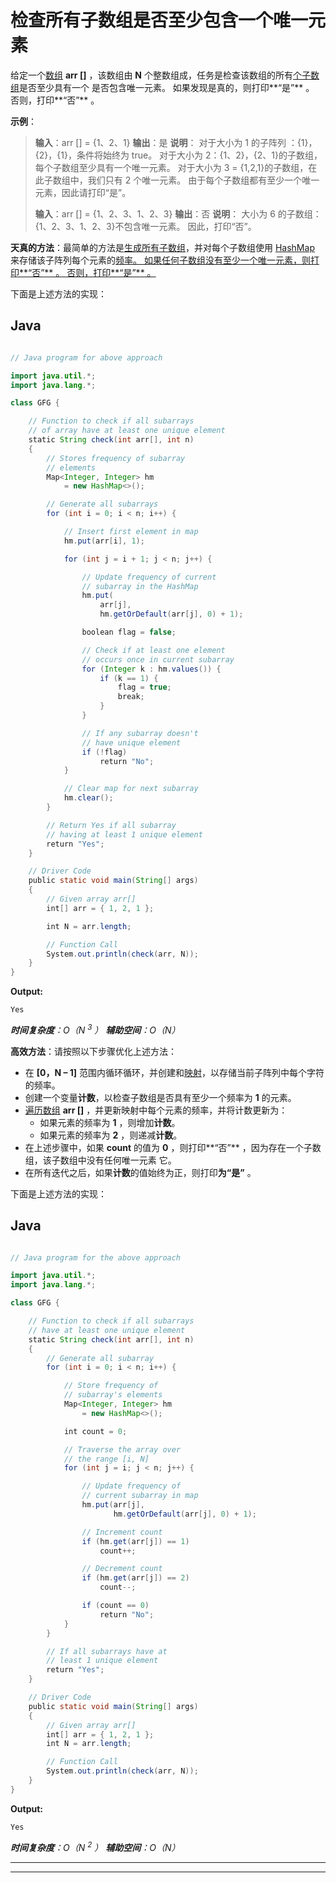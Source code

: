 # 检查所有子数组是否至少包含一个唯一元素

给定一个[数组](https://www.geeksforgeeks.org/introduction-to-arrays/) **arr []** ，该数组由 **N** 个整数组成，任务是检查该数组的所有[个子数组](https://www.geeksforgeeks.org/generating-subarrays-using-recursion/)是否至少具有一个 是否包含唯一元素。 如果发现是真的，则打印**“是”** 。 否则，打印**“否”** 。

**示例**：

> **输入**：arr [] = {1、2、1}
> **输出**：是
> **说明**：
> 对于大小为 1 的子阵列 ：{1}，{2}，{1}，条件将始终为 true。
> 对于大小为 2：{1、2}，{2、1}的子数组，每个子数组至少具有一个唯一元素。
> 对于大小为 3 = {1,2,1}的子数组，在此子数组中，我们只有 2 个唯一元素。
> 由于每个子数组都有至少一个唯一元素，因此请打印“是”。
> 
> **输入**：arr [] = {1、2、3、1、2、3}
> **输出**：否
> **说明**：
> 大小为 6 的子数组：{1、2、3、1、2、3}不包含唯一元素。 因此，打印“否”。

**天真的方法**：最简单的方法是[生成所有子数组](https://www.geeksforgeeks.org/subarraysubstring-vs-subsequence-and-programs-to-generate-them/)，并对每个子数组使用 [HashMap](https://www.geeksforgeeks.org/java-util-hashmap-in-java-with-examples/) 来存储该子阵列每个元素的[频率。 如果任何子数组没有至少一个唯一元素，则打印**“否”** 。 否则，打印**“是”** 。](https://www.geeksforgeeks.org/counting-frequencies-of-array-elements/)

下面是上述方法的实现：

## Java

```java

// Java program for above approach 

import java.util.*; 
import java.lang.*; 

class GFG { 

    // Function to check if all subarrays 
    // of array have at least one unique element 
    static String check(int arr[], int n) 
    { 
        // Stores frequency of subarray 
        // elements 
        Map<Integer, Integer> hm 
            = new HashMap<>(); 

        // Generate all subarrays 
        for (int i = 0; i < n; i++) { 

            // Insert first element in map 
            hm.put(arr[i], 1); 

            for (int j = i + 1; j < n; j++) { 

                // Update frequency of current 
                // subarray in the HashMap 
                hm.put( 
                    arr[j], 
                    hm.getOrDefault(arr[j], 0) + 1); 

                boolean flag = false; 

                // Check if at least one element 
                // occurs once in current subarray 
                for (Integer k : hm.values()) { 
                    if (k == 1) { 
                        flag = true; 
                        break; 
                    } 
                } 

                // If any subarray doesn't 
                // have unique element 
                if (!flag) 
                    return "No"; 
            } 

            // Clear map for next subarray 
            hm.clear(); 
        } 

        // Return Yes if all subarray 
        // having at least 1 unique element 
        return "Yes"; 
    } 

    // Driver Code 
    public static void main(String[] args) 
    { 
        // Given array arr[] 
        int[] arr = { 1, 2, 1 }; 

        int N = arr.length; 

        // Function Call 
        System.out.println(check(arr, N)); 
    } 
} 

```

**Output:**

```
Yes

```

***时间复杂度**：O（N <sup>3</sup> ）*
***辅助空间**：O（N）*

**高效方法**：请按照以下步骤优化上述方法：

*   在 **[0，N – 1]** 范围内循环循环，并创建和[映射](http://www.geeksforgeeks.org/map-associative-containers-the-c-standard-template-library-stl/)，以存储当前子阵列中每个字符的频率。
*   创建一个变量**计数**，以检查子数组是否具有至少一个频率为 **1** 的元素。
*   [遍历数组](https://www.geeksforgeeks.org/c-program-to-traverse-an-array/) **arr []** ，并更新映射中每个元素的频率，并将计数更新为：
    *   如果元素的频率为 **1** ，则增加**计数**。
    *   如果元素的频率为 **2** ，则递减**计数**。
*   在上述步骤中，如果 **count** 的值为 **0** ，则打印**“否”** ，因为存在一个子数组，该子数组中没有任何唯一元素 它。
*   在所有迭代之后，如果**计数**的值始终为正，则打印**为“是”** 。

下面是上述方法的实现：

## Java

```java

// Java program for the above approach 

import java.util.*; 
import java.lang.*; 

class GFG { 

    // Function to check if all subarrays 
    // have at least one unique element 
    static String check(int arr[], int n) 
    { 
        // Generate all subarray 
        for (int i = 0; i < n; i++) { 

            // Store frequency of 
            // subarray's elements 
            Map<Integer, Integer> hm 
                = new HashMap<>(); 

            int count = 0; 

            // Traverse the array over 
            // the range [i, N] 
            for (int j = i; j < n; j++) { 

                // Update frequency of 
                // current subarray in map 
                hm.put(arr[j], 
                       hm.getOrDefault(arr[j], 0) + 1); 

                // Increment count 
                if (hm.get(arr[j]) == 1) 
                    count++; 

                // Decrement count 
                if (hm.get(arr[j]) == 2) 
                    count--; 

                if (count == 0) 
                    return "No"; 
            } 
        } 

        // If all subarrays have at 
        // least 1 unique element 
        return "Yes"; 
    } 

    // Driver Code 
    public static void main(String[] args) 
    { 
        // Given array arr[] 
        int[] arr = { 1, 2, 1 }; 
        int N = arr.length; 

        // Function Call 
        System.out.println(check(arr, N)); 
    } 
}

```

**Output:**

```
Yes

```

***时间复杂度**：O（N <sup>2</sup> ）*
***辅助空间**：O（N）*



* * *

* * *



